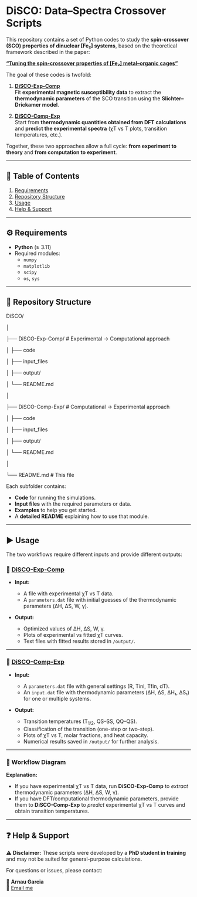 # DiSCO: Data–Spectra Crossover Scripts  

This repository contains a set of Python codes to study the **spin-crossover (SCO) properties of dinuclear [Fe₂] systems**, based on the theoretical framework described in the paper:  

**[“Tuning the spin-crossover properties of [Fe₂] metal–organic cages”](https://doi.org/10.1039/XXXXXX)** 

The goal of these codes is twofold:  

1. **[DiSCO-Exp-Comp](./DiSCO-Exp-Comp/)**  
   Fit **experimental magnetic susceptibility data** to extract the **thermodynamic parameters** of the SCO transition using the **Slichter–Drickamer model**.  

2. **[DiSCO-Comp-Exp](./DiSCO-Comp-Exp/)**  
   Start from **thermodynamic quantities obtained from DFT calculations** and **predict the experimental spectra** (χT vs T plots, transition temperatures, etc.).  

Together, these two approaches allow a full cycle: **from experiment to theory** and **from computation to experiment**.  

---

## 📑 Table of Contents  

1. [Requirements](#1-req)  
2. [Repository Structure](#2-struct)  
3. [Usage](#3-usage)  
4. [Help & Support](#4-help)  

---

<a name="1-req"></a>
## ⚙️ Requirements  

- **Python** (≥ 3.11)  
- Required modules:  
  - `numpy`  
  - `matplotlib`  
  - `scipy`  
  - `os`, `sys`  

---

<a name="2-struct"></a>
## 📂 Repository Structure  

DiSCO/

│

├── DiSCO-Exp-Comp/ # Experimental → Computational approach

│ ├── code

│ ├── input_files

│ ├── output/

│ └── README.md

│

├── DiSCO-Comp-Exp/ # Computational → Experimental approach

│ ├── code

│ ├── input_files

│ ├── output/

│ └── README.md

│

└── README.md # This file


Each subfolder contains:  
- **Code** for running the simulations.  
- **Input files** with the required parameters or data.  
- **Examples** to help you get started.  
- A **detailed README** explaining how to use that module.  

---

<a name="3-usage"></a>
## ▶️ Usage  

The two workflows require different inputs and provide different outputs:  

### 🔹 [DiSCO-Exp-Comp](./DiSCO-Exp-Comp/)  

- **Input:**  
  - A file with experimental χT vs T data.  
  - A `parameters.dat` file with initial guesses of the thermodynamic parameters (ΔH, ΔS, W, γ).  

- **Output:**  
  - Optimized values of ΔH, ΔS, W, γ.  
  - Plots of experimental vs fitted χT curves.  
  - Text files with fitted results stored in `/output/`.  

---

### 🔹 [DiSCO-Comp-Exp](./DiSCO-Comp-Exp/)  

- **Input:**  
  - A `parameters.dat` file with general settings (R, Tini, Tfin, dT).  
  - An `input.dat` file with thermodynamic parameters (ΔH, ΔS, ΔH₁, ΔS₁) for one or multiple systems.  

- **Output:**  
  - Transition temperatures (T<sub>1/2</sub>, QS–SS, QQ–QS).  
  - Classification of the transition (one-step or two-step).  
  - Plots of χT vs T, molar fractions, and heat capacity.  
  - Numerical results saved in `/output/` for further analysis.  

---

### 🔄 Workflow Diagram  
**Explanation:**  
- If you have experimental χT vs T data, run **DiSCO-Exp-Comp** to *extract* thermodynamic parameters (ΔH, ΔS, W, γ).  
- If you have DFT/computational thermodynamic parameters, provide them to **DiSCO-Comp-Exp** to *predict* experimental χT vs T curves and obtain transition temperatures.  

---

<a name="5-help"></a>
## ❓ Help & Support

⚠️ **Disclaimer:** These scripts were developed by a **PhD student in training** and may not be suited for general-purpose calculations.

For questions or issues, please contact:

👤 **Arnau Garcia**  
📧 [Email me](mailto:arnau.garcia@ub.edu)
